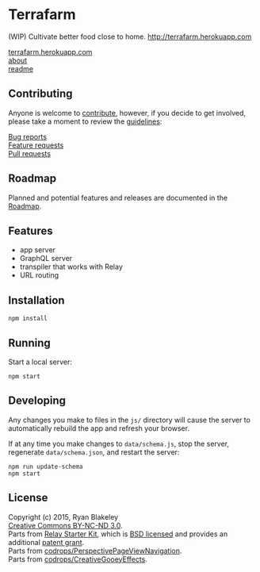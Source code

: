 # Terrafarm

(WIP) Cultivate better food close to home. http://terrafarm.herokuapp.com

[terrafarm.herokuapp.com](http://terrafarm.herokuapp.com/)  
[about](http://terrafarm.herokuapp.com/about)  
[readme](http://rblakeley.github.io/terrafarm/)  

## Contributing

Anyone is welcome to [contribute](./NOTES/CONTRIBUTING.md), however, if you decide to get involved, please take a moment to review the [guidelines](./NOTES/CONTRIBUTING.md):

[Bug reports](./NOTES/CONTRIBUTING.md#bugs)  
[Feature requests](./NOTES/CONTRIBUTING.md#features)  
[Pull requests](./NOTES/CONTRIBUTING.md#pull-requests)

## Roadmap

Planned and potential features and releases are documented in the [Roadmap](./NOTES/ROADMAP.md).

## Features

- app server
- GraphQL server
- transpiler that works with Relay
- URL routing

## Installation

```
npm install
```

## Running

Start a local server:

```
npm start
```

## Developing

Any changes you make to files in the `js/` directory will cause the server to
automatically rebuild the app and refresh your browser.

If at any time you make changes to `data/schema.js`, stop the server,
regenerate `data/schema.json`, and restart the server:

```
npm run update-schema
npm start
```

## License

Copyright (c) 2015, Ryan Blakeley  
[Creative Commons BY-NC-ND 3.0](http://creativecommons.org/licenses/by-nc-nd/3.0/).  
Parts from [Relay Starter Kit](https://github.com/relayjs/relay-starter-kit), which is [BSD licensed](./NOTES/LICENSE) and provides an additional [patent grant](./NOTES/PATENTS).  
Parts from [codrops/PerspectivePageViewNavigation](https://github.com/codrops/PerspectivePageViewNavigation).  
Parts from [codrops/CreativeGooeyEffects](https://github.com/codrops/CreativeGooeyEffects).  
